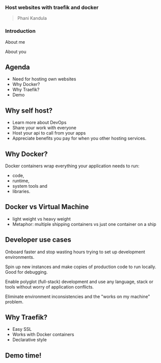 ### Host websites with traefik and docker

> Phani Kandula



### Introduction


About me


About you



## Agenda
- Need for hosting own websites 
- Why Docker?
- Why Traefik?
- Demo



## Why self host?
- Learn more about DevOps
- Share your work with everyone
- Host your api to call from your apps
- Appreciate benefits you pay for when you other hosting services.



## Why Docker?


Docker containers wrap everything your application needs to run: 
 - code, 
 - runtime, 
 - system tools and
 - libraries.


## Docker vs Virtual Machine
- light weight vs heavy weight
- Metaphor: multiple shipping containers vs just one container on a ship


## Developer use cases


Onboard faster and stop wasting hours trying to set up development environments.


Spin up new instances and make copies of production code to run locally. Good for debugging.


Enable polyglot (full-stack) development and use any language, stack or tools without worry of application conflicts.


Eliminate environment inconsistencies and the "works on my machine" problem. 



## Why Traefik?

- Easy SSL
- Works with Docker containers
- Declarative style



## Demo time!